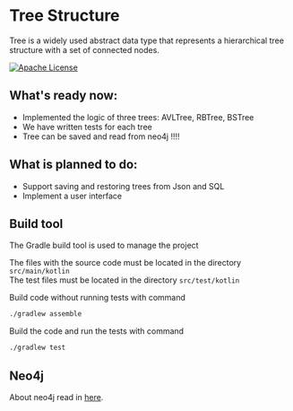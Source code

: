 
# Tree Structure

Tree is a widely used abstract data type that represents a hierarchical tree structure with a set of connected nodes.


[![Apache License](https://img.shields.io/badge/license-Apache%202.0-black.svg)](https://www.apache.org/licenses/LICENSE-2.0)



## What's ready now:

 - Implemented the logic of three trees: AVLTree, RBTree, BSTree
 - We have written tests for each tree
 - Tree can be saved and read from neo4j !!!!

 ## What is planned to do:

 - Support saving and restoring trees from Json and SQL
 - Implement a user interface


## Build tool

The Gradle build tool is used to manage the project

The files with the source code must be located in the directory `src/main/kotlin` \
The test files must be located in the directory `src/test/kotlin`

Build code without running tests with command
```bash
./gradlew assemble
```

Build the code and run the tests with command
```bash
./gradlew test
```
## Neo4j

About neo4j read in [here](https://neo4j.com/).

